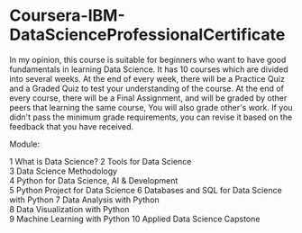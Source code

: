 # Coursera-IBM-DataScienceProfessionalCertificate
In my opinion, this course is suitable for beginners who want to have good fundamentals in learning Data Science. It has 10 courses which are divided into several weeks.
At the end of every week, there will be a Practice Quiz and a Graded Quiz to test your understanding of the course. 
At the end of every course, there will be a Final Assignment, and will be graded by other peers that learning the same course, You will also grade other's work.
If you didn't pass the minimum grade requirements, you can revise it based on the feedback that you have received.

Module: 

1 What is Data Science?
2 Tools for Data Science  
3 Data Science Methodology   
4 Python for Data Science, AI & Development  
5 Python Project for Data Science
6 Databases and SQL for Data Science with Python 
7 Data Analysis with Python  
8 Data Visualization with Python  
9 Machine Learning with Python
10 Applied Data Science Capstone
